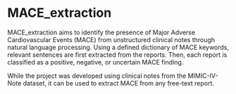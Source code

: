 # MACE_extraction
MACE_extraction aims to identify the presence of Major Adverse Cardiovascular Events (MACE) from unstructured clinical notes through natural language processing. Using a defined dictionary of MACE keywords, relevant sentences are first extracted from the reports. Then, each report is classified as a positive, negative, or uncertain MACE finding.

While the project was developed using clinical notes from the MIMIC-IV-Note dataset, it can be used to extract MACE from any free-text report.  
